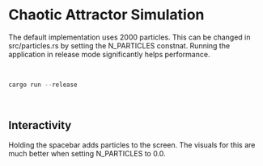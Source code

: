 # Chaotic Attractor Simulation

The default implementation uses 2000 particles. This can be changed in src/particles.rs by setting the N_PARTICLES constnat. Running the application in release mode significantly helps performance.

<br>

```rust
cargo run --release
```

<br>

## Interactivity

Holding the spacebar adds particles to the screen. The visuals for this are much better when setting N_PARTICLES to 0.0.
